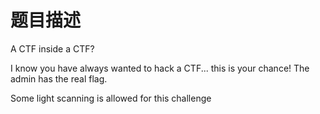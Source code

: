 # 题目描述

A CTF inside a CTF?

I know you have always wanted to hack a CTF... this is your chance! The admin has the real flag.

Some light scanning is allowed for this challenge